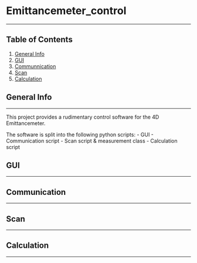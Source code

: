 # Emittancemeter_control
***
## Table of Contents
1. [General Info](#general-info)
2. [GUI](#gui)
3. [Communnication](#communication)
4. [Scan](#scan)
5. [Calculation](#calculation)

## General Info
***
This project provides a rudimentary control software for the 4D Emittancemeter.

The software is split into the following python scripts:
      - GUI
      - Communication script
      - Scan script & measurement class
      - Calculation script

## GUI
***

## Communication
***

## Scan
***

## Calculation
***


